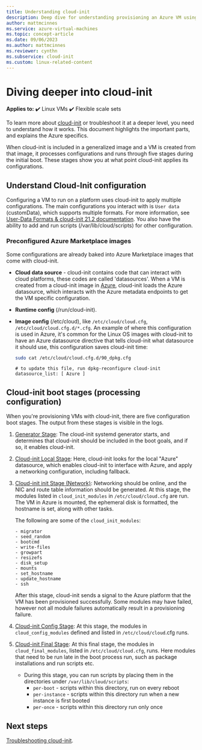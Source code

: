 ```yaml
---
title: Understanding cloud-init
description: Deep dive for understanding provisioning an Azure VM using cloud-init.
author: mattmcinnes
ms.service: azure-virtual-machines
ms.topic: concept-article
ms.date: 09/06/2023
ms.author: mattmcinnes
ms.reviewer: cynthn
ms.subservice: cloud-init
ms.custom: linux-related-content
---
```


# Diving deeper into cloud-init

**Applies to:** :heavy_check_mark: Linux VMs :heavy_check_mark: Flexible scale sets

To learn more about [cloud-init](https://cloudinit.readthedocs.io/en/latest/index.html) or troubleshoot it at a deeper level, you need to understand how it works. This document highlights the important parts, and explains the Azure specifics.

When cloud-init is included in a generalized image and a VM is created from that image, it processes configurations and runs through five stages during the initial boot. These stages show you at what point cloud-init applies its configurations.

## Understand Cloud-Init configuration

Configuring a VM to run on a platform uses cloud-init to apply multiple configurations. The main configurations you interact with is `User data` (customData), which supports multiple formats. For more information, see [User-Data Formats & cloud-init 21.2 documentation](https://cloudinit.readthedocs.io/en/latest/topics/format.html#user-data-formats). You also have the ability to add and run scripts (/var/lib/cloud/scripts) for other configuration.

### Preconfigured Azure Marketplace images
Some configurations are already baked into Azure Marketplace images that come with cloud-init.

* **Cloud data source** - cloud-init contains code that can interact with cloud platforms, these codes are called 'datasources'. When a VM is created from a cloud-init image in [Azure](https://cloudinit.readthedocs.io/en/latest/reference/datasources/azure.html#azure), cloud-init loads the Azure datasource, which interacts with the Azure metadata endpoints to get the VM specific configuration.
* **Runtime config** (/run/cloud-init).
* **Image config** (/etc/cloud), like `/etc/cloud/cloud.cfg`, `/etc/cloud/cloud.cfg.d/*.cfg`. An example of where this configuration is used in Azure, it's common for the Linux OS images with cloud-init to have an Azure datasource directive that tells cloud-init what datasource it should use, this configuration saves cloud-init time:

   ```bash
   sudo cat /etc/cloud/cloud.cfg.d/90_dpkg.cfg
   ```

   ```output
   # to update this file, run dpkg-reconfigure cloud-init
   datasource_list: [ Azure ]
   ```

## Cloud-init boot stages (processing configuration)

When you're provisioning VMs with cloud-init, there are five configuration boot stages. The output from these stages is visible in the logs.

1. [Generator Stage](https://cloudinit.readthedocs.io/en/latest/topics/boot.html#generator): The cloud-init systemd generator starts, and determines that cloud-init should be included in the boot goals, and if so, it enables cloud-init.
2. [Cloud-init Local Stage](https://cloudinit.readthedocs.io/en/latest/topics/boot.html#local): Here, cloud-init looks for the local "Azure" datasource, which enables cloud-init to interface with Azure, and apply a networking configuration, including fallback.
3. [Cloud-init init Stage (Network)](https://cloudinit.readthedocs.io/en/latest/topics/boot.html#network): Networking should be online, and the NIC and route table information should be generated. At this stage, the modules listed in `cloud_init_modules` in `/etc/cloud/cloud.cfg` are run. The VM in Azure is mounted, the ephemeral disk is formatted, the hostname is set, along with other tasks.

   The following are some of the `cloud_init_modules`:

   ```config
   - migrator
   - seed_random
   - bootcmd
   - write-files
   - growpart
   - resizefs
   - disk_setup
   - mounts
   - set_hostname
   - update_hostname
   - ssh
   ```

   After this stage, cloud-init sends a signal to the Azure platform that the VM has been provisioned successfully. Some modules may have failed, however not all module failures automatically result in a provisioning failure.

4. [Cloud-init Config Stage](https://cloudinit.readthedocs.io/en/latest/topics/boot.html#config): At this stage, the modules in `cloud_config_modules` defined and listed in `/etc/cloud/cloud`.cfg runs.
5. [Cloud-init Final Stage](https://cloudinit.readthedocs.io/en/latest/topics/boot.html#final): At this final stage, the modules in `cloud_final_modules`, listed in `/etc/cloud/cloud.cfg`, runs. Here modules that need to be run late in the boot process run, such as package installations and run scripts etc.

   - During this stage, you can run scripts by placing them in the directories under `/var/lib/cloud/scripts`:
     - `per-boot` - scripts within this directory, run on every reboot
     - `per-instance` - scripts within this directory run when a new instance is first booted
     - `per-once` - scripts within this directory run only once

## Next steps

[Troubleshooting cloud-init](cloud-init-troubleshooting.md).
